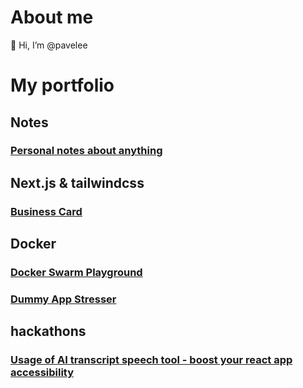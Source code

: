 # About me

👋 Hi, I’m @pavelee

# My portfolio
## Notes
### [Personal notes about anything](https://github.com/pavelee/my-notes)
## Next.js & tailwindcss
### [Business Card](https://github.com/pavelee/business-card)
## Docker
### [Docker Swarm Playground](https://github.com/pavelee/docker-swarm-playground)
### [Dummy App Stresser](https://github.com/pavelee/dummy-app-stresser)
## hackathons
### [Usage of AI transcript speech tool - boost your react app accessibility](https://github.com/pavelee/react-deepgram-example)
